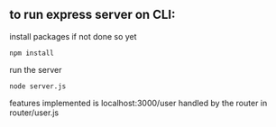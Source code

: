 ## to run express server on CLI:

install packages if not done so yet

```
npm install
```

run the server

```
node server.js
```

features implemented is localhost:3000/user handled by the router in router/user.js
